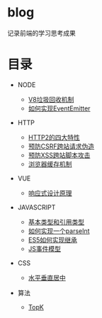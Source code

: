 # blog
记录前端的学习思考成果


# 目录

- NODE
  - [V8垃圾回收机制](NODE/V8GC.md)
  - [如何实现EventEmitter](NODE/EventEmitter.md)

- HTTP
  - [HTTP2的四大特性](HTTP/HTTP2.md)
  - [预防CSRF跨站请求伪造](HTTP/StopCSRF.md)
  - [预防XSS跨站脚本攻击](HTTP/StopXSS.md)
  - [浏览器缓存机制](HTTP/Cache.md)
  
- VUE
  - [响应式设计原理](VUE/Responsive.md)

- JAVASCRIPT
  - [基本类型和引用类型](JAVASCRIPT/Type.md)
  - [如何实现一个parseInt](JAVASCRIPT/ParseInt.md)
  - [ES5如何实现继承](JAVASCRIPT/Extend.md)
  - [JS事件模型](JAVASCRIPT/EventModel.md)

- CSS
  - [水平垂直居中](CSS/Center.md)

- 算法
  - [TopK](ALGORITHM/TopK.md)